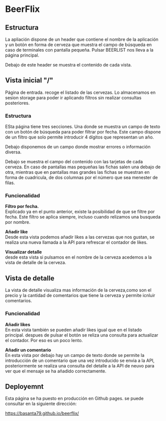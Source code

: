 # BeerFlix

## Estructura
La apliación dispone de un header que contiene el nombre de la aplicación y un botón en forma de cerveza que muestra el campo de búsqueda en caso de terminales con pantalla pequeña.
Pulsar BEERLIST nos lleva a la página principal.

Debajo de este header se muestra el contenido de cada vista.


## Vista inicial "/"
Página de entrada. recoge el listado de las cervezas. Lo almacenamos en sesion storage para poder ir aplicando filtros sin realizar consultas posteriores.

### Estructura
ESta página tiene tres secciones. Una donde se muestra un campo de texto con un botón de búsqueda para poder filtrar por fecha. 
Este campo dispone de un filtro que solo permite introducir 4 dígitos que representan un año.

Debajo disponemos de un campo donde mostrar errores o información diversa.

Debajo se muestra el campo del contenido con las tarjetas de cada cerveza. En caso de pantallas mas pequeñas las fichas salen una debajo de otra, mientras que en pantallas mas grandes las fichas se muestran en forma de cuadricula, de dos columnas por el número que sea menester de filas.

### Funcionalidad
**Filtro por fecha.**<br>
Explicado ya en el punto anterior, existe la posibilidad de que se filtre por fecha. Este filtro se aplica siempre, incluso cuando relizamos una busqueda por nombre.

**Añadir like**<br>
Desde esta vista podemos añadir likes a las cervezas que nos gustan, se realiza una nueva llamada a la API para refrescar el contador de likes.

**Visualizar detalle**<br>
desde esta vista si pulsamos en el nombre de la cerveza acedemos a la vista de detalle de la cerveza. 

## Vista de detalle 
La vista de detalle visualiza mas información de la cerveza,como son el precio y la cantidad de comentarios que tiene la cerveza y permite icnluir comentarios.

### Funcionalidad
**Añadir likes**<br>
En esta vista también se pueden añadir likes igual que en el listado principal. despues de pulsar el botón se reliza una consulta para actualizar el contador. Por eso es un poco lento.

**Añadir un comentario**<br>
En esta vista por debajo hay un campo de texto donde se permite la introducción de un comentario que una vez introducido se envia a la API, posteriormente se realiza una consulta del detalle a la API de neuvo para ver que el mensaje se ha añadido correctamente.

## Deployemnt
Esta página se ha puesto en producción en Github pages. se puede consultar en la siguiente dirección:

https://basanta79.github.io/beerflix/


